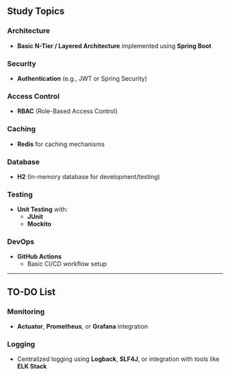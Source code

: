 ## Study Topics

### Architecture
- **Basic N-Tier / Layered Architecture** implemented using **Spring Boot**

### Security
- **Authentication** (e.g., JWT or Spring Security)

### Access Control
- **RBAC** (Role-Based Access Control)

### Caching
- **Redis** for caching mechanisms

### Database
- **H2** (In-memory database for development/testing)

### Testing
- **Unit Testing** with:
  - **JUnit**
  - **Mockito**

### DevOps
- **GitHub Actions**
  - Basic CI/CD workflow setup

---

## TO-DO List
### Monitoring
- **Actuator**, **Prometheus**, or **Grafana** integration

### Logging
- Centralized logging using **Logback**, **SLF4J**, or integration with tools like **ELK Stack**
